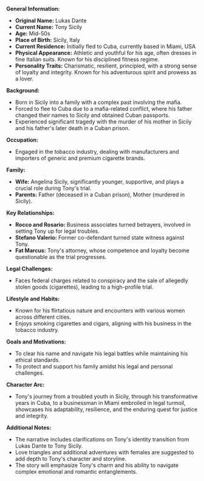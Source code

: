 **General Information:**
- **Original Name:** Lukas Dante
- **Current Name:** Tony Sicily
- **Age:** Mid-50s
- **Place of Birth:** Sicily, Italy
- **Current Residence:** Initially fled to Cuba, currently based in Miami, USA
- **Physical Appearance:** Athletic and youthful for his age, often dresses in fine Italian suits. Known for his disciplined fitness regime.
- **Personality Traits:** Charismatic, resilient, principled, with a strong sense of loyalty and integrity. Known for his adventurous spirit and prowess as a lover.

**Background:**
- Born in Sicily into a family with a complex past involving the mafia.
- Forced to flee to Cuba due to a mafia-related conflict, where his father changed their names to Sicily and obtained Cuban passports.
- Experienced significant tragedy with the murder of his mother in Sicily and his father's later death in a Cuban prison.

**Occupation:**
- Engaged in the tobacco industry, dealing with manufacturers and importers of generic and premium cigarette brands.

**Family:**
- **Wife:** Angelina Sicily, significantly younger, supportive, and plays a crucial role during Tony's trial.
- **Parents:** Father (deceased in a Cuban prison), Mother (murdered in Sicily).

**Key Relationships:**
- **Rocco and Rosario:** Business associates turned betrayers, involved in setting Tony up for legal troubles.
- **Stefano Valerio:** Former co-defendant turned state witness against Tony.
- **Fat Marcus:** Tony's attorney, whose competence and loyalty become questionable as the trial progresses.

**Legal Challenges:**
- Faces federal charges related to conspiracy and the sale of allegedly stolen goods (cigarettes), leading to a high-profile trial.

**Lifestyle and Habits:**
- Known for his flirtatious nature and encounters with various women across different cities.
- Enjoys smoking cigarettes and cigars, aligning with his business in the tobacco industry.

**Goals and Motivations:**
- To clear his name and navigate his legal battles while maintaining his ethical standards.
- To protect and support his family amidst his legal and personal challenges.

**Character Arc:**
- Tony's journey from a troubled youth in Sicily, through his transformative years in Cuba, to a businessman in Miami embroiled in legal turmoil, showcases his adaptability, resilience, and the enduring quest for justice and integrity.

**Additional Notes:**
- The narrative includes clarifications on Tony's identity transition from Lukas Dante to Tony Sicily.
- Love triangles and additional adventures with females are suggested to add depth to Tony's character and storyline.
- The story will emphasize Tony's charm and his ability to navigate complex emotional and romantic entanglements.
